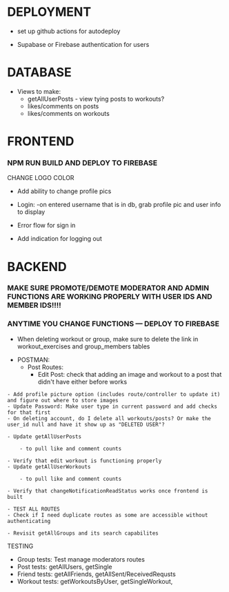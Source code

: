 # DEPLOYMENT
- set up github actions for autodeploy
<!-- - new firebase project name for better looking url? DONE -->
- Supabase or Firebase authentication for users

# DATABASE
- Views to make:
    - getAllUserPosts - view tying posts to workouts?
    - likes/comments on posts
    - likes/comments on workouts
    <!-- - workout with exercies DONE -->






# FRONTEND
<!-- GENERAL -->
### NPM RUN BUILD AND DEPLOY TO FIREBASE

CHANGE LOGO COLOR
- Add ability to change profile pics

<!-- AUTH -->
<!-- - Sign up: -->
<!-- - check if username is available after user unfocuses and enters acceptable name DONE -->
<!-- - check if email is already in use DONE -->

- Login:
    -on entered username that is in db, grab profile pic and user info to display
    
- Error flow for sign in
<!-- - Success flow for sign in DONE -->

<!-- - Use functions for checking username/email availability DONE -->

<!-- - Left off with issue: FIXED -->
<!-- - username/email availability checks return 401 unauthorized -->

<!-- - Test login in and signup with google DONE -->
- Add indication for logging out


# BACKEND

### MAKE SURE PROMOTE/DEMOTE MODERATOR AND ADMIN FUNCTIONS ARE WORKING PROPERLY WITH USER IDS AND MEMBER IDS!!!!

<!-- GENERAL -->
### ANYTIME YOU CHANGE FUNCTIONS — DEPLOY TO FIREBASE
- When deleting workout or group, make sure to delete the link in workout_exercises and group_members tables
     <!-- - Deleting workout deletes link to workout_exercise DONE -->

<!-- TESTING -->
- POSTMAN:
    - Post Routes:
        - Edit Post: check that adding an image and workout to a post that didn't have either before works

<!-- USER -->
    - Add profile picture option (includes route/controller to update it) and figure out where to store images
    - Update Password: Make user type in current password and add checks for that first
    - On deleting account, do I delete all workouts/posts? Or make the user_id null and have it show up as "DELETED USER"?

<!-- POST -->
<!-- - Update getSinglePost to pull all likes and comments on that post DONE -->
    - Update getAllUserPosts
<!-- - to check that user is in db before querying for posts DONE -->
        - to pull like and comment counts

<!-- WORKOUTS/EXERCISES -->
    - Verify that edit workout is functioning properly
    - Update getAllUserWorkouts
<!-- - to check that user is in db before querying for workouts DONE -->
        - to pull like and comment counts

<!-- NOTIFICATIONS -->
    - Verify that changeNotificationReadStatus works once frontend is built
<!-- - update different types of notifications? DONE -->

<!-- FRIEND REQUESTS -->
<!-- - TEST ALL ROUTES AND ENSURE THEY WORK PROPERLY DONE -->
<!-- - ALSO TEST getUserFriends in userControllers DONE -->

<!-- GROUPS -->
    - TEST ALL ROUTES
    - Check if I need duplicate routes as some are accessible without authenticating
<!-- - Make it where group names are unique? DONE -->
    - Revisit getAllGroups and its search capabilites
<!-- - delete join requests after denied request or left group? DONE -->
<!-- - ability to remove admin status? DONE -->
<!-- - add remove request to join DONE -->

TESTING
- Group tests: Test manage moderators routes
- Post tests: getAllUsers, getSingle
- Friend tests: getAllFriends, getAllSent/ReceivedRequsts
- Workout tests: getWorkoutsByUser, getSingleWorkout, 